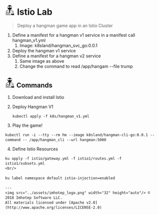 # <img src="../assets/lab.png" width="32" height="auto"/> Istio Lab

> Deploy a hangman game app in an Istio Cluster

1. Define a manifest for a hangman v1 service in a manifest call hangman_v1.yml
   1. Image: k8sland/hangman_svc_go:0.0.1
2. Deploy the hangman v1 service
3. Define a manifest for a hangman v2 service
   1. Same image as above
   2. Change the command to read /app/hangam --file trump


## <img src="../assets/lab.png" width="32" height="auto"/> Commands

1. Download and install Istio
2. Deploy Hangman V1

   ```shell
   kubectl apply -f k8s/hangman_v1.yml
   ```
3. Play the game!

  ```shell
  kubectl run -i --tty --rm hm --image k8sland/hangman-cli-go:0.0.1 --command -- /app/hangman_cli --url hangman:5000
  ```
4. Define Istio Resources

  ```shell
  ku apply -f istio/gateway.yml -f istio1/routes.yml -f istio1/subsets.yml
<br/>

ku label namespace default istio-injection=enabled

---
<img src="../assets/imhotep_logo.png" width="32" height="auto"/> © 2018 Imhotep Software LLC.
All materials licensed under [Apache v2.0](http://www.apache.org/licenses/LICENSE-2.0)

